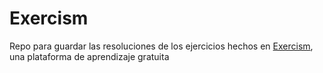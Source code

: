 # Exercism

Repo para guardar las resoluciones de los ejercicios hechos en [Exercism](https://exercism.org/), una plataforma de aprendizaje gratuita
